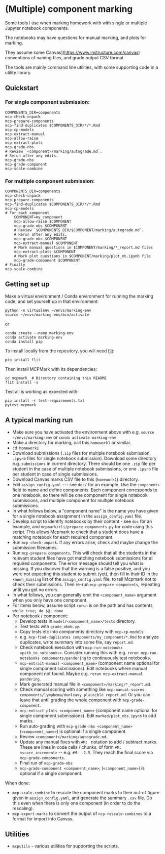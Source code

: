 # (Multiple) component marking

Some tools I use when marking homework with with single or multiple Jupyter
notebook components.

The notebooks may have questions for manual marking, and plots for marking.

They assume some Canvas](https://www.instructure.com/canvas) conventions of
naming files, and grade output CSV format.

The tools are mainly command line utilities, with some supporting code in
a utility library.

## Quickstart

### For single component submission:

```
COMPONENTS_DIR=components
mcp-check-unpack
mcp-prepare-components
mcp-find-duplicates $COMPONENTS_DIR/*/*.Rmd
mcp-cp-models
mcp-extract-manual
mcp-allow-raise
mcp-extract-plots
mcp-grade-nbs
# Review `<component>/marking/autograde.md`.
# Rerun after any edits.
mcp-grade-nbs
mcp-grade-component
mcp-scale-combine
```

### For multiple component submission:

```
COMPONENTS_DIR=components
mcp-check-unpack
mcp-prepare-components
mcp-find-duplicates $COMPONENTS_DIR/*/*.Rmd
mcp-cp-models
# For each component
    COMPONENT=my_component
    mcp-allow-raise $COMPONENT
    mcp-grade-nbs $COMPONENT
    # Review `$COMPONENTS_DIR/$COMPONENT/marking/autograde.md`.
    # Rerun after any edits.
    mcp-grade-nbs $COMPONENT
    mcp-extract-manual $COMPONENT
    # Mark manual questions in $COMPONENT/marking/*_report.md files
    mcp-extract-plots $COMPONENT
    # Mark plot questions in $COMPONENT/marking/plot_nb.ipynb file
    mcp-grade-component $COMPONENT
# Finally
mcp-scale-combine
```

## Getting set up

Make a virtual environment / Conda environment for running the marking code, and set yourself up in that environment:

```
python -m virtualenv ~/envs/marking-env
source ~/envs/marking-env/bin/activate
```

or

```
conda create --name marking-env
conda activate marking-env
conda install pip
```

To install locally from the repository, you will need
[flit](https://pypi.org/project/flit):

```
pip install flit
```

Then install MCPMark with its dependencies:

```
cd mcpmark  # Directory containing this README
flit install -s
```

Test all is working as expected with:

```
pip install -r test-requirements.txt
pytest mcpmark
```

## A typical marking run

*   Make sure you have activated the environment above with e.g. `source
    ~/envs/marking-env` or `conda activate marking-env`
* Make a directory for marking, call this `homework1` or similar.
* `cd homework1`
* Download submissions (`.zip` files for multiple notebook submission, `.ipynb`
  files for single notebook submission). Download some directory e.g.
  `submissions` in current directory. There should be one `.zip` file per
  student in the case of multiple notebook submissions, or one `.ipynb` file
  per student in case of single submissions.
* Download Canvas marks CSV file to this (`homework1`) directory.
* Edit `assign_config.yaml` --- see `doc/` for an example.   Use the
  `components` field to name and define components.  Each component corresponds
  to one notebook, so there will be one component for single notebook
  submissions, and multiple component for multiple notebook submissions.
* In what follows below, a "component name" is the name you have given for
  a single notebook assignment in the `assign_config.yaml` file.
* Develop script to identify notebooks by their content - see `doc` for an
  example, and `mcpmark/cli/prepare_components.py` for code using this script.
  This allows Mcpmark to check that a student does have a matching notebook for
  each required component.
* Run `mcp-check-unpack`.  If any errors arise, check and maybe change the
  submission filenames.
* Run `mcp-prepare-components`.  This will check that all the students in the
  relevant student files have got matching notebook submissions for all
  required components.  The error message should tell you what is missing.  If
  you discover that the warning is a false positive, and you were not expecting
  this student to submit (yet), then fill in their ID in the `known_missing`
  list of the `assign_config.yaml` file, to tell Mcpmark not to check their
  submissions.  Then re-run `mcp-prepare-components`, repeating until you get
  no errors.
* In what follows, you can generally omit the `<component_name>` argument when
  you only have one component.
* For items below, assume script `rerun` is on the path and has contents
  `while true; do $@; done`
* Per notebook / component:
    * Develop tests in `model/<component_name>/tests` directory.
    * Test tests with `grade_oknb.py`.
    * Copy tests etc into components directory with `mcp-cp-models`
    * e.g. `mcp-find-duplicates components/my_component/*.Rmd` to analyze
      duplicates, write summary into some file, say `report.md`.
    * Check notebook execution with `mcp-run-notebooks <path_to_notebooks>`.
      Consider running this with e.g. `rerun mcp-run-notebooks
      components/pandering` to continuously test notebooks.
    * `mcp-extract-manual <component_name>` (component name optional for single
      component submissions). Edit notebooks where manual component not found.
      Maybe e.g. `rerun mcp-extract-manual pandering`.
    * Mark generated manual file in `<component>/marking/*_report.md`.
    * Check manual scoring with something like `mcp-manual-scores
      components/lymphoma/dunleavy_plausible_report.md`.  Or you can leave
      that until grading the whole component with `mcp-grade-component`.
    * `mcp-extract-plots <component_name>` (component name optional for single
      component submissions).  Edit `marked/plot_nbs.ipynb` to add marks.
    * Run auto-grading with `mcp-grade-nbs <component_name>`
      (`<component_name>`) is optional if a single component.
    * Review `<component>/marking/autograde.md`.
    *   Update any manual fixes with `#M: ` notation to add / subtract marks.
        These are lines in code cells / chunks, of form `#M:
        <score_increment>` -- e.g. `#M: -2.5`.  They reach the final score via
        `mcp-grade-components`.
    * Final run of `mcp-grade-nbs`
    * `mcp-grade-component <component_name>`; (`<component_name>`) is optional
      if a single component.

When done:

* `mcp-scale-combine` to rescale the component marks to their out-of figure
  given in `assign_config.yaml`, and generate the summary `.csv` file.  Do this
  even when there is only one component (in order to do the rescaling).
* `mcp-export-marks` to convert the output of `ncp-rescale-combines` to
  a format for import into Canvas.

## Utilities

* `mcputils` - various utilities for supporting the scripts.
